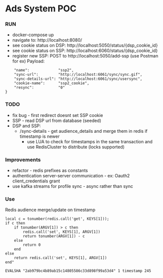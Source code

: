 # Ads System POC

### RUN
- docker-compose up
- navigate to:   http://localhost:8080/
- see cookie status on DSP: http://localhost:5050/status/{dsp_cookie_id}
- see cookie status on SSP: http://localhost:6060/status/{dsp_cookie_id}
- register new SSP: POST to http://localhost:5050/add-ssp (use Postman for ex)
Payload:
```{
    "name":             "ssp2",
    "sync-url":         "http://localhost:6061/sync/sync.gif",
    "sync-details-url": "http://localhost:6061/sync/usersync",
    "cookie-name":      "ssp2_cookie",
    "resync":           "0"
}
```

### TODO
- fix bug - first redirect doesnt set SSP cookie
- SSP - read DSP url from database (seeded)
- DSP and SSP:
    - /sync-details - get audience_details and merge them in redis if timestamp is newer
        - use LUA to check for timestamps in the same transaction and use RedisCluster to distribute (locks supported)

### Improvements
- refactor - redis prefixes as constants
- authentication server-server communication - ex: Oauth2 client_credentials grant
- use kafka streams for profile sync - async rather than sync

### Use
Redis audience merge/update on timestamp
```SCRIPT LOAD "
local c = tonumber(redis.call('get', KEYS[1]));
if c then 
    if tonumber(ARGV[1]) > c then 
        redis.call('set', KEYS[1], ARGV[1]) 
        return tonumber(ARGV[1]) - c 
    else 
        return 0 
    end 
else 
    return redis.call('set', KEYS[1], ARGV[1])
end"

EVALSHA "2ab979bc4b89ab15c14805586c33d898f99a53d4" 1 timestamp 245
```
